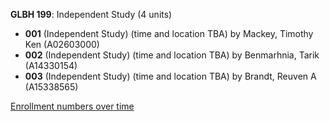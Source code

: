 **GLBH 199**: Independent Study (4 units)

- **001** (Independent Study) (time and location TBA) by Mackey, Timothy Ken (A02603000)
- **002** (Independent Study) (time and location TBA) by Benmarhnia, Tarik (A14330154)
- **003** (Independent Study) (time and location TBA) by Brandt, Reuven A (A15338565)

[Enrollment numbers over time](./GLBH199.tsv)
